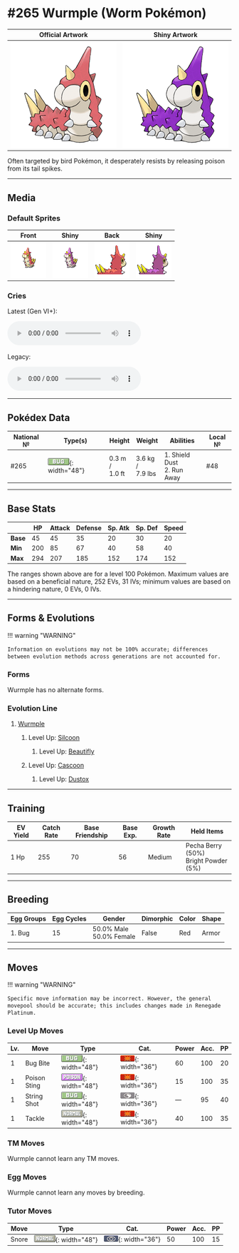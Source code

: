 # #265 Wurmple (Worm Pokémon)

| Official Artwork | Shiny Artwork |
|------------------|---------------|
| ![Official Artwork](../assets/sprites/wurmple/official.png "Wurmple") | ![Shiny Artwork](../assets/sprites/wurmple/official_shiny.png "Wurmple") |

Often targeted by bird Pokémon, it desperately resists by releasing poison from its tail spikes.

---

## Media

### Default Sprites

| Front | Shiny | Back | Shiny |
|-------|-------|------|-------|
| ![Wurmple](../assets/sprites/wurmple/front.gif "Wurmple") | ![Wurmple](../assets/sprites/wurmple/front_shiny.png "Wurmple") | ![Wurmple](../assets/sprites/wurmple/back.png "Wurmple") | ![Wurmple](../assets/sprites/wurmple/back_shiny.png "Wurmple") |

### Cries

Latest (Gen VI+):

<audio controls>
<source src='../../assets/cries/wurmple/latest.ogg' type='audio/ogg'>
  Your browser does not support the audio element.
</audio>

Legacy:

<audio controls>
<source src='../../assets/cries/wurmple/legacy.ogg' type='audio/ogg'>
  Your browser does not support the audio element.
</audio>

---

## Pokédex Data

| National № | Type(s) | Height | Weight | Abilities | Local № |
|------------|---------|--------|--------|-----------|---------|
| #265 | ![bug](../assets/types/bug.png "Bug"){: width="48"} | 0.3 m /<br>1.0 ft | 3.6 kg /<br>7.9 lbs | 1. <span class="tooltip" title="Blocks the added effects of attacks taken.">Shield Dust</span><br>2. <span class="tooltip" title="Enables sure getaway from wild Pokémon.">Run Away</span> | #48 |

---

## Base Stats
|   | HP | Attack | Defense | Sp. Atk | Sp. Def | Speed |
|---|----|--------|---------|---------|---------|-------|
| **Base** | 45 | 45 | 35 | 20 | 30 | 20 |
| **Min** | 200 | 85 | 67 | 40 | 58 | 40 |
| **Max** | 294 | 207 | 185 | 152 | 174 | 152 |

The ranges shown above are for a level 100 Pokémon. Maximum values are based on a beneficial nature, 252 EVs, 31 IVs; minimum values are based on a hindering nature, 0 EVs, 0 IVs.

---

## Forms & Evolutions

!!! warning "WARNING"

    Information on evolutions may not be 100% accurate; differences between evolution methods across generations are not accounted for.

### Forms

Wurmple has no alternate forms.

### Evolution Line

1. [Wurmple](wurmple.md/)
    1. Level Up: [Silcoon](silcoon.md/)
        1. Level Up: [Beautifly](beautifly.md/)


    2. Level Up: [Cascoon](cascoon.md/)
        1. Level Up: [Dustox](dustox.md/)





---

## Training

| EV Yield | Catch Rate | Base Friendship | Base Exp. | Growth Rate | Held Items |
|----------|------------|-----------------|-----------|-------------|------------|
| 1 Hp | 255 | 70 | 56 | Medium | <span class="tooltip" title="A Poffin ingredient. It may be used or held by a Pokémon to recover from poison.">Pecha Berry</span> (50%)<br><span class="tooltip" title="An item to be held by a Pokémon. It casts a tricky glare that lowers the opponent’s accuracy.">Bright Powder</span> (5%) |

---

## Breeding

| Egg Groups | Egg Cycles | Gender | Dimorphic | Color | Shape |
|------------|------------|--------|-----------|-------|-------|
| 1. Bug | 15 | 50.0% Male<br>50.0% Female | False | Red | Armor |

---

## Moves

!!! warning "WARNING"

    Specific move information may be incorrect. However, the general movepool should be accurate; this includes changes made in Renegade Platinum.

### Level Up Moves

| Lv. | Move | Type | Cat. | Power | Acc. | PP |
| --- | --- | --- | --- | --- | --- | --- |
| 1 | <span class="tooltip" title="The user bites the foe. If the foe is holding a Berry, the user eats it and gains its effect.">Bug Bite</span> | ![bug](../assets/types/bug.png "Bug"){: width="48"} | ![physical](../assets/move_category/physical.png "Physical"){: width="36"} | 60 | 100 | 20 |
| 1 | <span class="tooltip" title="The foe is stabbed with a poisonous barb of some sort. It may also poison the target.">Poison Sting</span> | ![poison](../assets/types/poison.png "Poison"){: width="48"} | ![physical](../assets/move_category/physical.png "Physical"){: width="36"} | 15 | 100 | 35 |
| 1 | <span class="tooltip" title="The foe is bound with silk blown from the user’s mouth. It reduces the target’s Speed stat.">String Shot</span> | ![bug](../assets/types/bug.png "Bug"){: width="48"} | ![status](../assets/move_category/status.png "Status"){: width="36"} | — | 95 | 40 |
| 1 | <span class="tooltip" title="A physical attack in which the user charges and slams into the foe with its whole body.">Tackle</span> | ![normal](../assets/types/normal.png "Normal"){: width="48"} | ![physical](../assets/move_category/physical.png "Physical"){: width="36"} | 40 | 100 | 35 |

### TM Moves

Wurmple cannot learn any TM moves.
### Egg Moves

Wurmple cannot learn any moves by breeding.
### Tutor Moves

| Move | Type | Cat. | Power | Acc. | PP |
| --- | --- | --- | --- | --- | --- |
| <span class="tooltip" title="An attack that can be used only if the user is asleep. The harsh noise may also make the foe flinch.">Snore</span> | ![normal](../assets/types/normal.png "Normal"){: width="48"} | ![special](../assets/move_category/special.png "Special"){: width="36"} | 50 | 100 | 15 |


